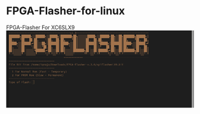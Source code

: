 # FPGA-Flasher-for-linux
FPGA-Flasher For XC6SLX9
![Screenshot](https://github.com/WarachotInkun/FPGA-Flasher-for-linux/blob/main/Screenshot.png)
